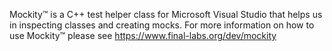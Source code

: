 Mockity™ is a C++ test helper class for Microsoft Visual Studio that helps us in inspecting classes and creating mocks. For more information on how to use Mockity™ please see https://www.final-labs.org/dev/mockity
